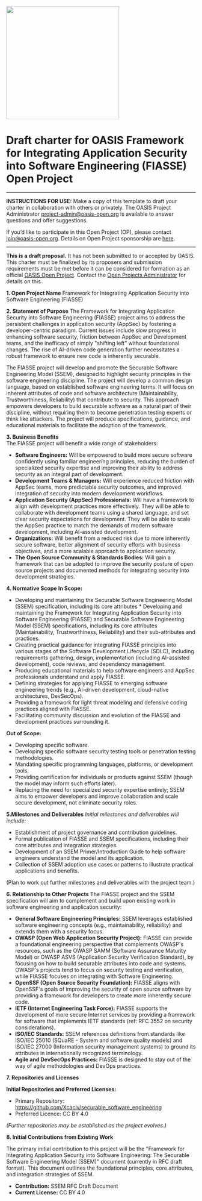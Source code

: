 <img src="../img/open-project-logos/OASIS-Primary-Logo-Full-Colour.png" width="300">

# Draft charter for OASIS Framework for Integrating Application Security into Software Engineering (FIASSE) Open Project

-------------------------------------------

**INSTRUCTIONS FOR USE:** Make a copy of this template to draft your charter in collaboration with others or privately. The OASIS Project Administrator [project-admin@oasis-open.org](mailto:project-admin@oasis-open.org) is available to answer questions and offer suggestions.

If you’d like to participate in this Open Project (OP), please contact [join@oasis-open.org](mailto:join@oasis-open.org). Details on Open Project sponsorship are [here](https://www.oasis-open.org/join-an-open-project/).

-------------------------------------------

**This is a draft proposal.** It has not been submitted to or accepted by OASIS. This charter must be finalized by its proposers and submission
requirements must be met before it can be considered for formation as an official
[OASIS Open Project](http://oasis-open-projects.org). Contact the [Open Projects Administrator](mailto:op-admin@oasis-open.org) for details on this.

**1. Open Project Name**
 Framework for Integrating Application Security into Software Engineering (FIASSE)

**2. Statement of Purpose**
 The Framework for Integrating Application Security into Software Engineering (FIASSE) project aims to address the persistent challenges in application security (AppSec) by fostering a developer-centric paradigm. Current issues include slow progress in enhancing software security, friction between AppSec and Development teams, and the inefficacy of simply "shifting left" without foundational changes. The rise of AI-driven code generation further necessitates a robust framework to ensure new code is inherently securable.

The FIASSE project will develop and promote the Securable Software Engineering Model (SSEM), designed to highlight security principles in the software engineering discipline. The project will develop a common design language, based on established software engineering terms. It will focus on inherent attributes of code and software architecture (Maintainability, Trustworthiness, Reliability) that contribute to security. This approach empowers developers to build securable software as a natural part of their discipline, without requiring them to become penetration testing experts or think like attackers. The project will produce specifications, guidance, and educational materials to facilitate the adoption of the framework.

**3. Business Benefits**  
 The FIASSE project will benefit a wide range of stakeholders:

* **Software Engineers:** Will be empowered to build more secure software confidently using familiar engineering principles, reducing the burden of specialized security expertise and improving their ability to address security as an integral part of development.
* **Development Teams & Managers:** Will experience reduced friction with AppSec teams, more predictable security outcomes, and improved integration of security into modern development workflows.
* **Application Security (AppSec) Professionals:** Will have a framework to align with development practices more effectively. They will be able to collaborate with development teams using a shared language, and set clear security expectations for development. They will be able to scale the AppSec practice to match the demands of modern software development, including AI-assisted development.
* **Organizations:** Will benefit from a reduced risk due to more inherently secure software, better alignment of security efforts with business objectives, and a more scalable approach to application security.
* **The Open Source Community & Standards Bodies:** Will gain a framework that can be adopted to improve the security posture of open source projects and documented methods for integrating security into development strategies.

**4. Normative Scope**
 **In Scope:**

* Developing and maintaining the Securable Software Engineering Model (SSEM) specification, including its core attributes * Developing and maintaining the Framework for Integrating Application Security into Software Engineering (FIASSE) and Securable Software Engineering Model (SSEM) specifications, including its core attributes (Maintainability, Trustworthiness, Reliability) and their sub-attributes and practices.
* Creating practical guidance for integrating FIASSE principles into various stages of the Software Development Lifecycle (SDLC), including requirements gathering, design, implementation (including AI-assisted development), code reviews, and dependency management.
* Producing educational materials to help software engineers and AppSec professionals understand and apply FIASSE.
* Defining strategies for applying FIASSE to emerging software engineering trends (e.g., AI-driven development, cloud-native architectures, DevSecOps).
* Providing a framework for light threat modeling and defensive coding practices aligned with FIASSE.
* Facilitating community discussion and evolution of the FIASSE and development practices surrounding it.

**Out of Scope:**

* Developing specific software.
* Developing specific software security testing tools or penetration testing methodologies.
* Mandating specific programming languages, platforms, or development tools.
* Providing certification for individuals or products against SSEM (though the model may inform such efforts later).
* Replacing the need for specialized security expertise entirely; SSEM aims to empower developers and improve collaboration and scale secure development, not eliminate security roles.

**5.Milestones and Deliverables**
 *Initial milestones and deliverables will include:*

* Establishment of project governance and contribution guidelines.
* Formal publication of FIASSE and SSEM specifications, including their core attributes and integration strategies.
* Development of an SSEM Primer/Introduction Guide to help software engineers understand the model and its application.
* Collection of SSEM adoption use cases or patterns to illustrate practical applications and benefits.

(Plan to work out further milestones and deliverables with the project team.)

**6. Relationship to Other Projects**
 The FIASSE project and the SSEM specification will aim to complement and build upon existing work in software engineering and application security:

* **General Software Engineering Principles:** SSEM leverages established software engineering concepts (e.g., maintainability, reliability) and extends them with a security focus.
* **OWASP (Open Web Application Security Project):** FIASSE can provide a foundational engineering perspective that complements OWASP's resources, such as the OWASP SAMM (Software Assurance Maturity Model) or OWASP ASVS (Application Security Verification Standard), by focusing on how to build securable attributes into code and systems. OWASP's projects tend to focus on security testing and verification, while FIASSE focuses on integrating with Software Engineering.
* **OpenSSF (Open Source Security Foundation):** FIASSE aligns with OpenSSF's goals of improving the security of open source software by providing a framework for developers to create more inherently secure code.
* **IETF (Internet Engineering Task Force):** FIASSE supports the development of more secure Internet services by providing a framework for software that implements IETF standards (ref: RFC 3552 on security considerations).
* **ISO/IEC Standards:** SSEM references definitions from standards like ISO/IEC 25010 (SQuaRE - System and software quality models) and ISO/IEC 27000 (Information security management systems) to ground its attributes in internationally recognized terminology.
* **Agile and DevSecOps Practices:** FIASSE is designed to stay out of the way of agile methodologies and DevOps practices.

**7. Repositories and Licenses**

**Initial Repositories and Preferred Licenses:**

* Primary Repository: https://github.com/Xcaciv/securable_software_engineering
* Preferred Licence: CC BY 4.0

*(Further repositories may be established as the project evolves.)*

**8. Initial Contributions from Existing Work**  

 The primary initial contribution to this project will be the "Framework for Integrating Application Security into Software Engineering: The Securable Software Engineering Model (SSEM)" document (currently in RFC draft format). This document outlines the foundational principles, core attributes, and integration strategies of SSEM.

* **Contribution:** SSEM RFC Draft Document
* **Current License:** CC BY 4.0

